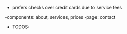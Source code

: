 - prefers checks over credit cards due to service fees

-components: about, services, prices
-page: contact

- TODOS:
